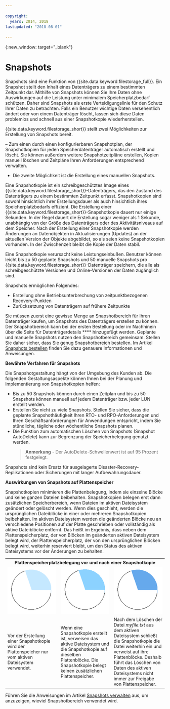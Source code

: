 ```yaml
---

copyright:
  years: 2014, 2018
lastupdated: "2018-08-01"

---
```

{:new_window: target="_blank"}

# Snapshots

Snapshots sind eine Funktion von {{site.data.keyword.filestorage_full}}. Ein Snapshot stellt den Inhalt eines Datenträgers zu einem bestimmten Zeitpunkt dar. Mithilfe von Snapshots können Sie Ihre Daten ohne Auswirkungen auf die Leistung unter minimalem Speicherplatzbedarf schützen. Daher sind Snapshots als erste Verteidigungslinie für den Schutz Ihrer Daten zu betrachten. Falls ein Benutzer wichtige Daten versehentlich ändert oder von einem Datenträger löscht, lassen sich diese Daten problemlos und schnell aus einer Snapshotkopie wiederherstellen.

{{site.data.keyword.filestorage_short}} stellt zwei Möglichkeiten zur Erstellung von Snapshots bereit.

– Zum einen durch einen konfigurierbaren Snapshotplan, der Snapshotkopien für jeden Speicherdatenträger automatisch erstellt und löscht. Sie können außerdem weitere Snapshotzeitpläne erstellen, Kopien manuell löschen und Zeitpläne Ihren Anforderungen entsprechend verwalten. 
- Die zweite Möglichkeit ist die Erstellung eines manuellen Snapshots.

Eine Snapshotkopie ist ein schreibgeschütztes Image eines {{site.data.keyword.filestorage_short}}-Datenträgers, das den Zustand des Datenträgers zu einem bestimmten Zeitpunkt erfasst. Snapshotkopien sind sowohl hinsichtlich ihrer Erstellungsdauer als auch hinsichtlich ihres Speicherplatzbedarfs effizient. Die Erstellung einer {{site.data.keyword.filestorage_short}}-Snapshotkopie dauert nur einige Sekunden. In der Regel dauert die Erstellung sogar weniger als 1 Sekunde, unabhängig von der Größe des Datenträgers oder des Aktivitätsniveaus auf dem Speicher. Nach der Erstellung einer Snapshotkopie werden Änderungen an Datenobjekten in Aktualisierungen (Updates) an der aktuellen Version der Objekte abgebildet, so als seien keine Snapshotkopien vorhanden. In der Zwischenzeit bleibt die Kopie der Daten stabil. 

Eine Snapshotkopie verursacht keine Leistungseinbußen. Benutzer können leicht bis zu 50 geplante Snapshots und 50 manuelle Snapshots pro {{site.data.keyword.filestorage_short}}-Datenträger speichern, die alle als schreibgeschützte Versionen und Online-Versionen der Daten zugänglich sind.

Snapshots ermöglichen Folgendes: 

- Erstellung ohne Betriebsunterbrechung von zeitpunktbezogenen Recovery-Punkten
- Zurücksetzung von Datenträgern auf frühere Zeitpunkte

Sie müssen zuerst eine gewisse Menge an Snapshotbereich für Ihren Datenträger kaufen, um Snapshots des Datenträgers erstellen zu können. Der Snapshotbereich kann bei der ersten Bestellung oder im Nachhinein über die Seite für Datenträgerdetails **** hinzugefügt werden. Geplante und manuelle Snapshots nutzen den Snapshotbereich gemeinsam. Stellen Sie daher sicher, dass Sie genug Snapshotbereich bestellen. Im Artikel [Snapshots bestellen](ordering-snapshots.html) finden Sie dazu genauere Informationen und Anweisungen.

**Bewährte Verfahren für Snapshots**

Die Snapshotgestaltung hängt von der Umgebung des Kunden ab. Die folgenden Gestaltungsaspekte können Ihnen bei der Planung und Implementierung von Snapshotkopien helfen: 
- Bis zu 50 Snapshots können durch einen Zeitplan und bis zu 50 Snapshots können manuell auf jedem Datenträger bzw. jeder LUN erstellt werden. 
- Erstellen Sie nicht zu viele Snapshots. Stellen Sie sicher, dass die geplante Snapshothäufigkeit Ihren RTO- und RPO-Anforderungen und Ihren Geschäftsanforderungen für Anwendungen entspricht, indem Sie stündliche, tägliche oder wöchentliche Snapshots planen. 
- Die Funktion zum automatischen Löschen von Snapshots (Snapshot AutoDelete) kann zur Begrenzung der Speicherbelegung genutzt werden. <br/>
  >**Anmerkung** - Der AutoDelete-Schwellenwert ist auf 95 Prozent festgelegt.
    
Snapshots sind kein Ersatz für ausgelagerte Disaster-Recovery-Replikationen oder Sicherungen mit langer Aufbewahrungsdauer.
    
**Auswirkungen von Snapshots auf Plattenspeicher**

Snapshotkopien minimieren die Plattenbelegung, indem sie einzelne Blöcke und keine ganzen Dateien beibehalten. Snapshotkopien belegen erst dann zusätzlichen Speicherbereich, wenn Dateien im aktiven Dateisystem geändert oder gelöscht werden. Wenn dies geschieht, werden die ursprünglichen Dateiblöcke in einer oder mehreren Snapshotkopien beibehalten.
Im aktiven Dateisystem werden die geänderten Blöcke neu an verschiedene Positionen auf der Platte geschrieben oder vollständig als aktive Dateiblöcke entfernt. Das heißt im Ergebnis, dass neben dem Plattenspeicherplatz, der von Blöcken im geänderten aktiven Dateisystem belegt wird, der Plattenspeicherplatz, der von den ursprünglichen Blöcken belegt wird, weiterhin reserviert bleibt, um den Status des aktiven Dateisystems vor der Änderungen zu behalten.

<table>
    <colgroup>
      <col style="width: 33.3%;"/>
      <col style="width: 33.3%;"/>
      <col style="width: 33.3%;"/>
    </colgroup>
      <tr>
        <th colspan="3" style="border: 0.0px;text-align: center;">Plattenspeicherplatzbelegung vor und nach einer Snapshotkopie</th>
     </tr>
     <tr>
        <td style="border: 0.0px;text-align: center;"><img src="/images/bfcircle1.png" alt="Vor der Snapshotkopie"></td>
        <td style="border: 0.0px;text-align: center;"><img src="/images/bfcircle3.png" alt="Nach der Snapshotkopie"></td>
        <td style="border: 0.0px;text-align: center;"><img src="/images/bfcircle2.png" alt="Änderungen nach der Snapshotkopie"></td>
     </tr>
     <tr>
        <td style="border: 0.0px;">Vor der Erstellung einer Snapshotkopie wird der Plattenspeicher nur vom aktiven Dateisystem verwendet.</td>
        <td style="border: 0.0px;">Wenn eine Snapshotkopie erstellt ist, verweisen das aktive Dateisystem und die Snapshotkopie auf dieselben Plattenblöcke. Die Snapshotkopie belegt keinen zusätzlichen Plattenspeicher.</td>
        <td style="border: 0.0px;">Nach dem Löschen der Datei <i>myfile.txt</i> aus dem aktiven Dateisystem schließt die Snapshotkopie die Datei weiterhin ein und verweist auf ihre Plattenblöcke. Deshalb führt das Löschen von Daten des aktiven Dateisystems nicht immer zur Freigabe von Plattenspeicher.</td>
      </tr>
</table>

Führen Sie die Anweisungen im Artikel [Snapshots verwalten](working-with-snapshots.html) aus, um anzuzeigen, wieviel Snapshotbereich verwendet wird.
